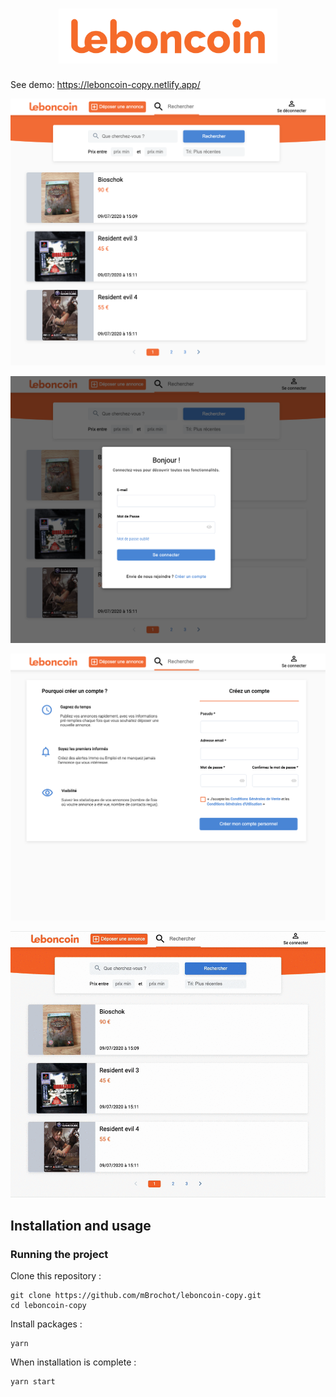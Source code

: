 <h1 align="center">
	<img
		width="350"
		alt="leboncoin"
		src="https://github.com/mBrochot/leboncoin-copy/blob/master/src/images/leboncoin-logo.png">
</h1>

See demo: https://leboncoin-copy.netlify.app/

<p align="center">
   <img
		width="600"
		alt="capture"
		src="https://github.com/mBrochot/leboncoin-copy/blob/master/preview/capture-leboncoin-1.png">
</p>
<p align="center">
   <img
		width="600"
		alt="capture"
		src="https://github.com/mBrochot/leboncoin-copy/blob/master/preview/capture-leboncoin-2.png">
</p>
<p align="center">
   <img
		width="600"
		alt="capture"
		src="https://github.com/mBrochot/leboncoin-copy/blob/master/preview/capture-leboncoin-3.png">
</p>
<p align="center">
   <img
		width="600"
		alt="capture"
		src="https://github.com/mBrochot/leboncoin-copy/blob/master/preview/capture-leboncoin.gif">
</p>

## Installation and usage

### Running the project

Clone this repository :

```
git clone https://github.com/mBrochot/leboncoin-copy.git
cd leboncoin-copy
```

Install packages :

```
yarn
```

When installation is complete :

```bash
yarn start
```
